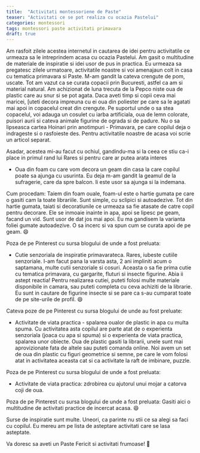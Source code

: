 ```yaml
---
title:  "Activitati montessoriene de Paste"
teaser: "Activitati ce se pot realiza cu ocazia Pastelui"
categories: montessori
tags: montessori paste activitati primavara
draft: true
---
```


Am rasfoit zilele acestea internetul in cautarea de idei pentru activitatile ce urmeaza sa le intreprindem acasa cu ocazia Pastelui.
Am gasit o multitudine de materiale de inspiratie si idei usor de pus in practica.
Eu urmeaza sa pregatesc zilele urmatoare, activitatile noastre si voi amenajaun colt in casa cu tematica primavara si Paste.
M-am gandit la cateva crengute de pom, uscate. Tot am vazut ca se curata copacii prin Bucuresti, astfel ca am si material natural. Am achizionat de luna trecuta de la Pepco niste oua de plastic care au snur si se pot agata. Daca aveti timp si copii ceva mai maricei, [uteti decora impreuna cu ei oua din poliester pe care sa le agatati mai apoi in copacelul creat din crengute.
Pe suportul unde o sa stea copacelul, voi adauga un cosulet cu iarba artificiala, oua de lemn colorate, puisori aurii si cateva animale figurine de ograda si de padure.
Nu o sa lipseasca cartea Hoinari prin anotimpuri - Primavara, pe care copilul deja o indrageste si o rasfoieste des.
Pentru activitatile noastre de acasa voi scrie un articol separat.

Asadar, acestea mi-au facut cu ochiul, gandindu-ma si la ceea ce stiu ca-i place in primul rand lui Rares si pentru care ar putea arata interes

- Oua din foam cu care vom decora un geam din casa la care copilul poate sa ajunga cu usurinta. 
Eu deja m-am gandit la geamul de la sufragerie, care da spre balcon. Ii este usor sa ajunga si la indemana.

Cum procedam: Taiem din foam ouale, foam-ul este o hartie gumata pe care o gasiti cam la toate librariile. Sunt simple, cu sclipici si autoadezive.
Tot din hartie gumata, taiati si decoratiunile ce urmeaza sa fie atasate de catre copil pentru decorare.
Ele se inmoaie inainte in apa, apoi se lipesc pe geam, facand un vid. Sunt usor de dat jos mai apoi. Eu ma gandisem la varianta foliei gumate autoadezive. O sa incerc si va spun cum se curata apoi de pe geam. :smile:

Poza de pe Pinterest cu sursa blogului de unde a fost preluata:

- Cutie senzoriala de inspiratie primavarateca. Rares, iubeste cutiile senzoriale. I-am facut pana la varsta asta, 2 ani impliniti acum o saptamana, multe cutii senzoriale si cosuri.
Aceasta o sa fie prima cutie cu tematica primavara, cu gargarite, fluturi si insecte figurine. Abia ii astept reactia!
Pentru realizarea cutiei, puteti folosi multe materiale disponibile in camara, sau puteti completa cu ceva achiziti de la librarie.
Eu sunt in cautare de figurine insecte si se pare ca s-au cumparat toate de pe site-urile de profil. :smile:

Cateva poze de pe Pinterest cu sursa blogului de unde au fost preluate:

- Activitate de viata practica - spalarea oualor de plastic in apa cu multa spuma. 
Cu activitatea asta copilul are parte atat de o experienta senzoriala (joaca cu apa si spuma) si o experienta de viata practica, spalarea unor obiecte.
Oua de plastic gasiti la librarii, unele sunt mai aprovizionate fata de altele sau puteti comanda online.
Noi avem un set de oua din plastic cu figuri geometrice si semne, pe care le vom folosi atat in activitatea aceasta cat si ca activitate la raft de imbinare, puzzle.

Poza de pe Pinterest cu sursa blogului de unde a fost preluata:

- Activitate de viata practica: zdrobirea cu ajutorul unui mojar a catorva coji de oua.

Poza de pe Pinterest cu sursa blogului de unde a fost preluata:
Gasiti aici o multitudine de activitati practice de incercat acasa. :smile:


Surse de inspiratie sunt multe. Uneori, ca parinte nu stii ce sa alegi sa faci cu copilul. Eu mereu am pe lista de asteptare activitati care se lasa asteptate. 

Va doresc sa aveti un Paste Fericit si activitati frumoase! :sunflower:
